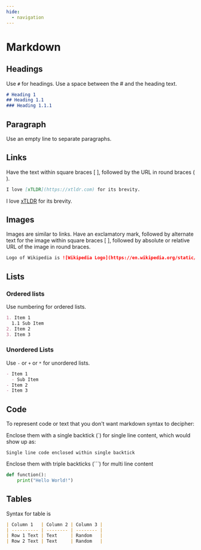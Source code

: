 ```yaml
---
hide:
  - navigation
---
```


# Markdown

## Headings
Use `#` for headings. Use a space between the # and the heading text.
```md
# Heading 1
## Heading 1.1
### Heading 1.1.1
```

## Paragraph
Use an empty line to separate paragraphs.

## Links
Have the text within square braces [ ], followed by the URL in round braces ( ).
```md
I love [xTLDR](https://xtldr.com) for its brevity.
```
I love [xTLDR](https://xtldr.com) for its brevity.

## Images
Images are similar to links. Have an exclamatory mark, followed by alternate text for the image within square braces [ ], followed by absolute or relative URL of the image in round braces.
```md
Logo of Wikipedia is ![Wikipedia Logo](https://en.wikipedia.org/static/images/icons/wikipedia.png)
```

## Lists
### Ordered lists
Use numbering for ordered lists.
```md
1. Item 1
  1.1 Sub Item
2. Item 2
3. Item 3
```

### Unordered Lists
Use `-` or `+` or `*` for unordered lists.
```md
- Item 1
  - Sub Item
- Item 2
- Item 3
```

## Code
To represent code or text that you don't want markdown syntax to decipher:

Enclose them with a single backtick (`) for single line content, which would show up as:
  
`Single line code enclosed within single backtick`

Enclose them with triple backticks (```) for multi line content

```py
def function():
    print("Hello World!")
```

## Tables
Syntax for table is
```md
| Column 1   | Column 2 | Column 3 |
| ---------- | -------- | -------- |
| Row 1 Text | Text     | Random   |
| Row 2 Text | Text     | Random   |
```